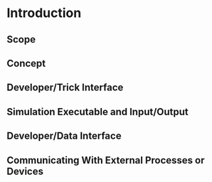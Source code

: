 # Introduction

## Scope

## Concept

## Developer/Trick Interface

## Simulation Executable and Input/Output

## Developer/Data Interface

## Communicating With External Processes or Devices

